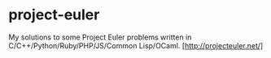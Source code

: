# project-euler

My solutions to some Project Euler problems written in C/C++/Python/Ruby/PHP/JS/Common Lisp/OCaml. [http://projecteuler.net/]

[http://projecteuler.net/]: http://projecteuler.net/
